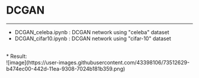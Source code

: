 # DCGAN
-----------------------
* DCGAN_celeba.ipynb : DCGAN network using "celeba" dataset <br>
* DCGAN_cifar10.ipynb : DCGAN network using "cifar-10" dataset
<br>
* Result: 
<br>
![image](https://user-images.githubusercontent.com/43398106/73512629-b474ec00-442d-11ea-9308-7024b181b359.png)
